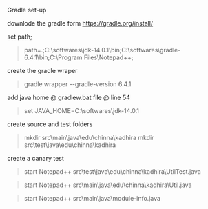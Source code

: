 Gradle set-up

downlode the gradle form https://gradle.org/install/

set path;

>path=.;C:\softwares\jdk-14.0.1\bin;C:\softwares\gradle-6.4.1\bin;C:\Program Files\Notepad++;

create the gradle wraper 

>gradle wrapper --gradle-version 6.4.1

add java home @ gradlew.bat file  @ line 54

>set JAVA_HOME=C:\softwares\jdk-14.0.1

create source and test folders

>mkdir src\main\java\edu\chinna\kadhira
>mkdir src\test\java\edu\chinna\kadhira

create a canary test 

>start Notepad++ src\test\java\edu\chinna\kadhira\UtilTest.java

>start Notepad++ src\main\java\edu\chinna\kadhira\Util.java

>start Notepad++ src\main\java\module-info.java
